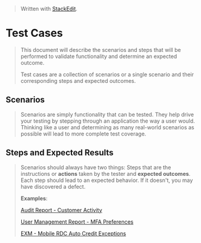 
> Written with [StackEdit](https://stackedit.io/).
# Test Cases
> This document will describe the scenarios and steps that will be performed to validate functionality and determine an expected outcome.
> 
> Test cases are a collection of scenarios or a single scenario and their corresponding steps and expected outcomes.
## Scenarios
> Scenarios are simply functionality that can be tested. They help drive your testing by stepping through an application the way a user would. Thinking like a user and determining as many real-world scenarios as possible will lead to more complete test coverage.
## Steps and Expected Results
> Scenarios should always have two things: Steps that are the instructions or **actions** taken by the tester and **expected outcomes**. Each step should lead to an expected behavior. If it doesn't, you may have discovered a defect.
> 
> **Examples**:
> 
> [Audit Report - Customer Activity](https://github.com/chaswiso/portfolio/blob/main/images/Audit%20Report%20-%20Customer%20Activity%20-%20TestRail.pdf)
> 
> [User Management Report - MFA Preferences](https://github.com/chaswiso/portfolio/blob/main/images/User%20Management%20Report%20-%20MFA%20Preferences%20-%20TestRail.pdf)
>
> [EXM - Mobile RDC Auto Credit Exceptions](https://github.com/chaswiso/portfolio/blob/main/images/EXM%20-%20Mobile%20RDC%20Auto%20Credit%20Exceptions%20-%20TestRail.pdf)
<!--stackedit_data:
eyJoaXN0b3J5IjpbODQyMDc0NTA3LC0yMDk2MTIzMDY2XX0=
-->